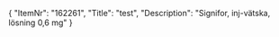{
  "ItemNr": "162261",
  "Title": "test",
  "Description": "Signifor, inj-vätska, lösning 0,6 mg"
}